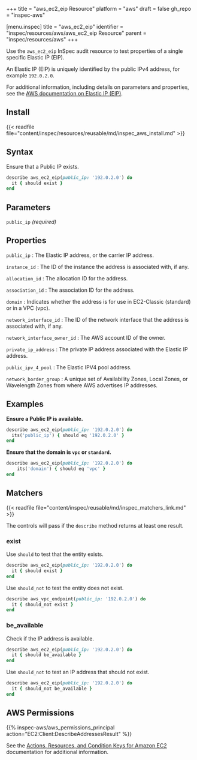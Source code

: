 +++
title = "aws_ec2_eip Resource"
platform = "aws"
draft = false
gh_repo = "inspec-aws"

[menu.inspec]
title = "aws_ec2_eip"
identifier = "inspec/resources/aws/aws_ec2_eip Resource"
parent = "inspec/resources/aws"
+++

Use the `aws_ec2_eip` InSpec audit resource to test properties of a single specific Elastic IP (EIP).

An Elastic IP (EIP) is uniquely identified by the public IPv4 address, for example `192.0.2.0`.

For additional information, including details on parameters and properties, see the [AWS documentation on Elastic IP (EIP)](https://docs.aws.amazon.com/AWSCloudFormation/latest/UserGuide/aws-properties-ec2-eip.html).

## Install

{{< readfile file="content/inspec/resources/reusable/md/inspec_aws_install.md" >}}

## Syntax

Ensure that a Public IP exists.

```ruby
describe aws_ec2_eip(public_ip: '192.0.2.0') do
  it { should exist }
end
```

## Parameters

`public_ip` _(required)_

## Properties

`public_ip`
: The Elastic IP address, or the carrier IP address.

`instance_id`
: The ID of the instance the address is associated with, if any.

`allocation_id`
: The allocation ID for the address.

`association_id`
: The association ID for the address.

`domain`
: Indicates whether the address is for use in EC2-Classic (standard) or in a VPC (vpc).

`network_interface_id`
: The ID of the network interface that the address is associated with, if any.

`network_interface_owner_id`
: The AWS account ID of the owner.

`private_ip_address`
: The private IP address associated with the Elastic IP address.

`public_ipv_4_pool`
: The Elastic IPV4 pool address.

`network_border_group`
: A unique set of Availability Zones, Local Zones, or Wavelength Zones from where AWS advertises IP addresses.

## Examples

**Ensure a Public IP is available.**

```ruby
describe aws_ec2_eip(public_ip: '192.0.2.0') do
  its('public_ip') { should eq '192.0.2.0' }
end
```

**Ensure that the domain is `vpc` or `standard`.**

```ruby
describe aws_ec2_eip(public_ip: '192.0.2.0') do
    its('domain') { should eq 'vpc' }
end
```

## Matchers

{{< readfile file="content/inspec/reusable/md/inspec_matchers_link.md" >}}

The controls will pass if the `describe` method returns at least one result.

### exist

Use `should` to test that the entity exists.

```ruby
describe aws_ec2_eip(public_ip: '192.0.2.0') do
  it { should exist }
end
```

Use `should_not` to test the entity does not exist.

```ruby
describe aws_vpc_endpoint(public_ip: '192.0.2.0') do
  it { should_not exist }
end
```

### be_available

Check if the IP address is available.

```ruby
describe aws_ec2_eip(public_ip: '192.0.2.0') do
  it { should be_available }
end
```

Use `should_not` to test an IP address that should not exist.

```ruby
describe aws_ec2_eip(public_ip: '192.0.2.0') do
  it { should_not be_available }
end
```

## AWS Permissions

{{% inspec-aws/aws_permissions_principal action="EC2:Client:DescribeAddressesResult" %}}

See the [Actions, Resources, and Condition Keys for Amazon EC2](https://docs.aws.amazon.com/IAM/latest/UserGuide/list_amazonec2.html) documentation for additional information.
